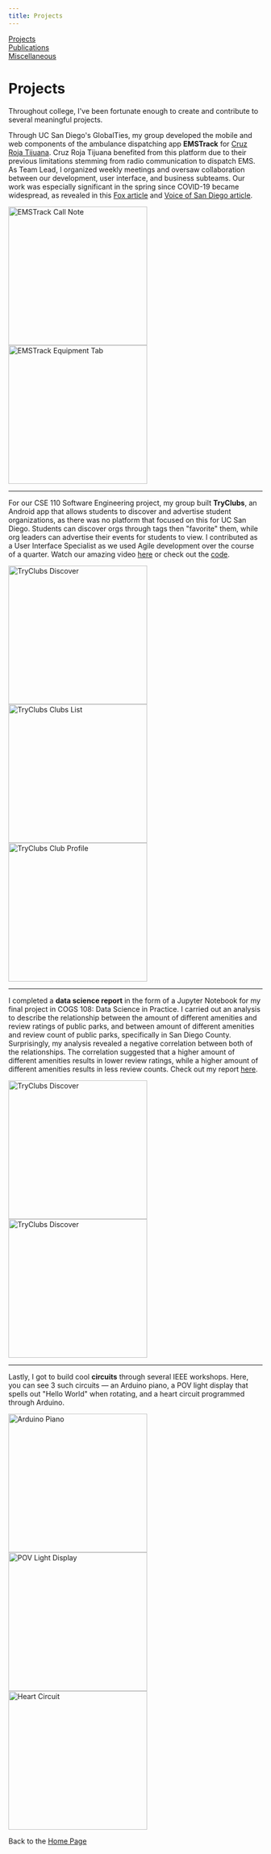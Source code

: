 ```yaml
---
title: Projects
---
```

[Projects](/projects.md)  
[Publications](../publications.md)  
[Miscellaneous](../miscellaneous.md)  


# Projects

Throughout college, I've been fortunate enough to create and contribute to several meaningful projects.

Through UC San Diego's GlobalTies, my group developed the mobile and web components of the ambulance dispatching app **EMSTrack** for [Cruz Roja Tijuana](https://globalties.ucsd.edu/projects/cruz-roja-tijuana.html). Cruz Roja Tijuana benefited from this platform due to their previous limitations stemming from radio communication to dispatch EMS. As Team Lead, I organized weekly meetings and oversaw collaboration between our development, user interface, and business subteams. Our work was especially significant in the spring since COVID-19 became widespread, as revealed in this [Fox article](https://fox5sandiego.com/news/border-report/uc-san-diego-professors-students-create-app-to-improve-tijuanas-ambulance-service/) and [Voice of San Diego article](https://www.voiceofsandiego.org/topics/news/border-report-tech-is-making-better-use-of-tijuanas-ambulances/).

<img src="/projects/call_note.png" alt="EMSTrack Call Note" width="275"/>
<img src="/projects/equipment_tab.png" alt="EMSTrack Equipment Tab" width="275"/>
<!---
![EMSTrack Call Note](/projects/call_note.png)
![EMSTrack Equipment Tab](/projects/equipment_tab.png)
-->

---
For our CSE 110 Software Engineering project, my group built **TryClubs**, an Android app that allows students to discover and advertise student organizations, as there was no platform that focused on this for UC San Diego. Students can discover orgs through tags then "favorite" them, while org leaders can advertise their events for students to view. I contributed as a User Interface Specialist as we used Agile development over the course of a quarter. Watch our amazing video [here](https://www.youtube.com/watch?v=-6ixENeMHvc&feature=youtu.be) or check out the [code](https://github.com/jamesbasa/TryClubs).

<img src="/projects/TryClubs_discover.png" alt="TryClubs Discover" width="275"/>
<img src="/projects/TryClubs_clubs.png" alt="TryClubs Clubs List" width="275"/>
<img src="/projects/TryClubs_clubprofile.png" alt="TryClubs Club Profile" width="275"/>
<!---
![TryClubs Discover](/projects/TryClubs_discover.png)
![TryClubs Info](/projects/TryClubs_info.png)
-->

---
I completed a **data science report** in the form of a Jupyter Notebook for my final project in COGS 108: Data Science in Practice. I carried out an analysis to describe the relationship between the amount of different amenities and review ratings of public parks, and between amount of different amenities and review count of public parks, specifically in San Diego County. Surprisingly, my analysis revealed a negative correlation between both of the relationships. The correlation suggested that a higher amount of different amenities results in lower review ratings, while a higher amount of different amenities results in less review counts. Check out my report [here](https://github.com/jamesbasa/individual_fa20/blob/master/final_project/FinalProject_jamesbasa.ipynb).

<img src="/projects/DS_rating_vs_amenities.png" alt="TryClubs Discover" width="275"/>
<img src="/projects/DS_reviewcount_vs_amenities.png" alt="TryClubs Discover" width="275"/>

---
Lastly, I got to build cool **circuits** through several IEEE workshops. Here, you can see 3 such circuits — an Arduino piano, a POV light display that spells out "Hello World" when rotating, and a heart circuit programmed through Arduino.

<img src="/projects/arduino_piano.JPG" alt="Arduino Piano" width="275"/>
<img src="/projects/pov_light.JPG" alt="POV Light Display" width="275"/>
<img src="/projects/heart_circuit.JPG" alt="Heart Circuit" width="275"/>


Back to the [Home Page](/)
